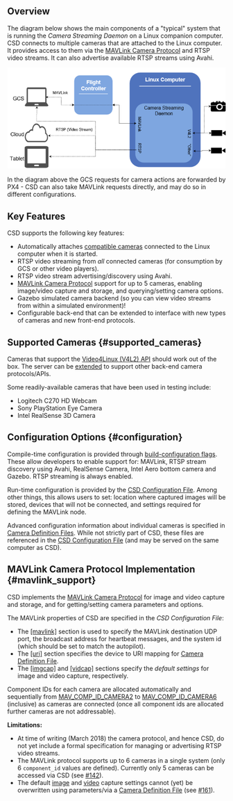 ## Overview

The diagram below shows the main components of a "typical" system that is running the *Camera Streaming Daemon* on a Linux companion computer.
CSD connects to multiple cameras that are attached to the Linux computer. 
It provides access to them via the [MAVLink Camera Protocol](https://mavlink.io/en/protocol/camera.html) and RTSP video streams. It can also advertise available RTSP streams using Avahi. 

![Camera streaming daemon overview](../../assets/camera_streaming_daemon_overview.png)

In the diagram above the GCS requests for camera actions are forwarded by PX4 - CSD can also take MAVLink requests directly, and may do so in different configurations.


## Key Features

CSD supports the following key features:

* Automatically attaches [compatible cameras](#supported_cameras) connected to the Linux computer when it is started.
* RTSP video streaming from *all* connected cameras (for consumption by GCS or other video players).
* RTSP video stream advertising/discovery using Avahi.
* [MAVLink Camera Protocol](#mavlink_support) support for up to 5 cameras, enabling image/video capture and storage, and querying/setting camera options.
* Gazebo simulated camera backend (so you can view video streams from within a simulated environment)!
* Configurable back-end that can be extended to interface with new types of cameras and new front-end protocols.


## Supported Cameras {#supported_cameras}

Cameras that support the [Video4Linux (V4L2) API](https://linuxtv.org/downloads/v4l-dvb-apis/uapi/v4l/v4l2.html) should work out of the box. 
The server can be [extended](../guide/extending_csd.md) to support other back-end camera protocols/APIs.

Some readily-available cameras that have been used in testing include: 
* Logitech C270 HD Webcam
* Sony PlayStation Eye Camera
* Intel RealSense 3D Camera

## Configuration Options {#configuration}

Compile-time configuration is provided through [build-configuration flags](../getting_started/building_installation.md#configure). These allow developers to enable support for: MAVLink, RTSP stream discovery using Avahi, RealSense Camera, Intel Aero bottom camera and Gazebo. RTSP streaming is always enabled.

Run-time configuration is provided by the [CSD Configuration File](../guide/configuration_file.md). Among other things, this allows users to set: location where captured images will be stored, devices that will not be connected, and settings required for defining the MAVLink node.

Advanced configuration information about individual cameras is specified in [Camera Definition Files](../guide/camera_definition_file.md). While not strictly part of CSD, these files are referenced in the [CSD Configuration File](../guide/configuration_file.md#uri) (and may be served on the same computer as CSD).


## MAVLink Camera Protocol Implementation {#mavlink_support}

CSD implements the [MAVLink Camera Protocol](https://mavlink.io/en/protocol/camera.html) for image and video capture and storage, and for getting/setting camera parameters and options.

The MAVLink properties of CSD are specified in the *CSD Configuration File*:
* The [\[mavlink\]](../guide/configuration_file.md#mavlink) section is used to specify the MAVLink destination UDP port, the broadcast address for heartbeat messages, and the system id (which should be set to match the autopilot).
* The [\[uri\]](../guide/configuration_file.md#uri) section specifies the device to URI mapping for [Camera Definition File](../guide/camera_definition_file.md).
* The [\[imgcap\]](../guide/configuration_file.md#imgcap) and [\[vidcap\]](../guide/configuration_file.md#vidcap) sections specify the *default settings* for image and video capture, respectively.

Component IDs for each camera are allocated automatically and sequentially from [MAV_COMP_ID_CAMERA2](https://mavlink.io/en/messages/common.html#MAV_COMP_ID_CAMERA2) to [MAV_COMP_ID_CAMERA6](https://mavlink.io/en/messages/common.html#MAV_COMP_ID_CAMERA6) (inclusive) as cameras are connected (once all component ids are allocated further cameras are not addressable).

**Limitations:**

* At time of writing (March 2018) the camera protocol, and hence CSD, do not yet include a formal specification for managing or advertising RTSP video streams.
* The MAVLink protocol supports up to 6 cameras in a single system (only 6 `component_id` values are defined). Currently only 5 cameras can be accessed via CSD (see [#142](https://github.com/intel/camera-streaming-daemon/issues/142)).
* The default [image](../guide/configuration_file.md#imgcap) and [video](../guide/configuration_file.md#vidcap)
capture settings cannot (yet) be overwritten using parameters/via a [Camera Definition File](../guide/camera_definition_file.md) (see [#161](https://github.com/Dronecode/camera-streaming-daemon/issues/161)).
